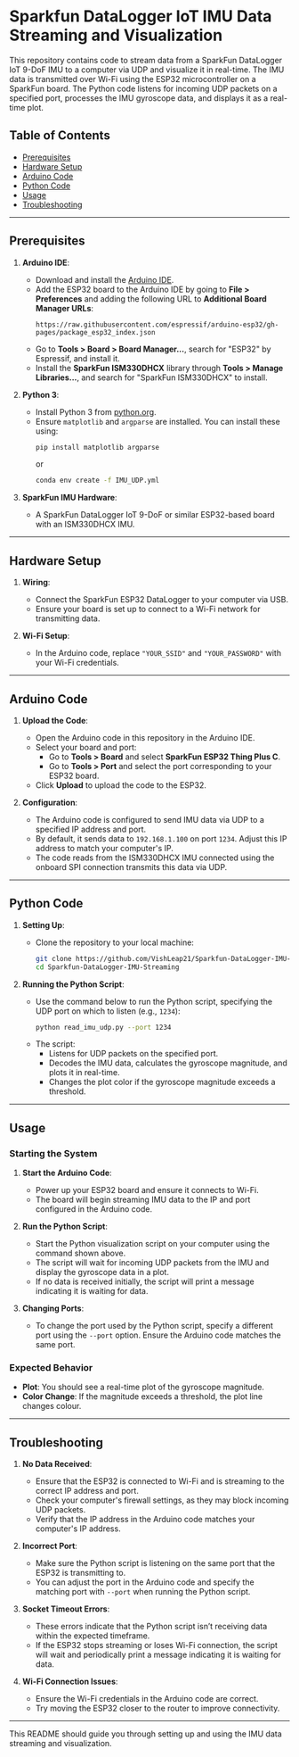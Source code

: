 # Sparkfun DataLogger IoT IMU Data Streaming and Visualization

This repository contains code to stream data from a SparkFun DataLogger IoT 9-DoF IMU to a computer via UDP and visualize it in real-time. The IMU data is transmitted over Wi-Fi using the ESP32 microcontroller on a SparkFun board. The Python code listens for incoming UDP packets on a specified port, processes the IMU gyroscope data, and displays it as a real-time plot.

## Table of Contents
- [Prerequisites](#prerequisites)
- [Hardware Setup](#hardware-setup)
- [Arduino Code](#arduino-code)
- [Python Code](#python-code)
- [Usage](#usage)
- [Troubleshooting](#troubleshooting)

---

## Prerequisites

1. **Arduino IDE**:
   - Download and install the [Arduino IDE](https://www.arduino.cc/en/software).
   - Add the ESP32 board to the Arduino IDE by going to **File > Preferences** and adding the following URL to **Additional Board Manager URLs**:
     ```
     https://raw.githubusercontent.com/espressif/arduino-esp32/gh-pages/package_esp32_index.json
     ```
   - Go to **Tools > Board > Board Manager...**, search for "ESP32" by Espressif, and install it.
   - Install the **SparkFun ISM330DHCX** library through **Tools > Manage Libraries...**, and search for "SparkFun ISM330DHCX" to install.

2. **Python 3**:
   - Install Python 3 from [python.org](https://www.python.org/).
   - Ensure `matplotlib` and `argparse` are installed. You can install these using:
     ```bash
     pip install matplotlib argparse
     ```
     or
     ```bash
     conda env create -f IMU_UDP.yml
     ```     


3. **SparkFun IMU Hardware**:
   - A SparkFun DataLogger IoT 9-DoF or similar ESP32-based board with an ISM330DHCX IMU.

---

## Hardware Setup

1. **Wiring**:
   - Connect the SparkFun ESP32 DataLogger to your computer via USB.
   - Ensure your board is set up to connect to a Wi-Fi network for transmitting data.

2. **Wi-Fi Setup**:
   - In the Arduino code, replace `"YOUR_SSID"` and `"YOUR_PASSWORD"` with your Wi-Fi credentials.

---

## Arduino Code

1. **Upload the Code**:
   - Open the Arduino code in this repository in the Arduino IDE.
   - Select your board and port:
     - Go to **Tools > Board** and select **SparkFun ESP32 Thing Plus C**.
     - Go to **Tools > Port** and select the port corresponding to your ESP32 board.
   - Click **Upload** to upload the code to the ESP32.

2. **Configuration**:
   - The Arduino code is configured to send IMU data via UDP to a specified IP address and port.
   - By default, it sends data to `192.168.1.100` on port `1234`. Adjust this IP address to match your computer's IP.
   - The code reads from the ISM330DHCX IMU connected using the onboard SPI connection transmits this data via UDP.

---

## Python Code

1. **Setting Up**:
   - Clone the repository to your local machine:
     ```bash
     git clone https://github.com/VishLeap21/Sparkfun-DataLogger-IMU-Streaming.git
     cd Sparkfun-DataLogger-IMU-Streaming
     ```

2. **Running the Python Script**:
   - Use the command below to run the Python script, specifying the UDP port on which to listen (e.g., `1234`):
     ```bash
     python read_imu_udp.py --port 1234
     ```
   - The script:
     - Listens for UDP packets on the specified port.
     - Decodes the IMU data, calculates the gyroscope magnitude, and plots it in real-time.
     - Changes the plot color if the gyroscope magnitude exceeds a threshold.

---

## Usage

### Starting the System

1. **Start the Arduino Code**:
   - Power up your ESP32 board and ensure it connects to Wi-Fi.
   - The board will begin streaming IMU data to the IP and port configured in the Arduino code.

2. **Run the Python Script**:
   - Start the Python visualization script on your computer using the command shown above.
   - The script will wait for incoming UDP packets from the IMU and display the gyroscope data in a plot.
   - If no data is received initially, the script will print a message indicating it is waiting for data.

3. **Changing Ports**:
   - To change the port used by the Python script, specify a different port using the `--port` option. Ensure the Arduino code matches the same port.

### Expected Behavior

- **Plot**: You should see a real-time plot of the gyroscope magnitude.
- **Color Change**: If the magnitude exceeds a threshold, the plot line changes colour.

---

## Troubleshooting

1. **No Data Received**:
   - Ensure that the ESP32 is connected to Wi-Fi and is streaming to the correct IP address and port.
   - Check your computer's firewall settings, as they may block incoming UDP packets.
   - Verify that the IP address in the Arduino code matches your computer's IP address.

2. **Incorrect Port**:
   - Make sure the Python script is listening on the same port that the ESP32 is transmitting to.
   - You can adjust the port in the Arduino code and specify the matching port with `--port` when running the Python script.

3. **Socket Timeout Errors**:
   - These errors indicate that the Python script isn’t receiving data within the expected timeframe.
   - If the ESP32 stops streaming or loses Wi-Fi connection, the script will wait and periodically print a message indicating it is waiting for data.

4. **Wi-Fi Connection Issues**:
   - Ensure the Wi-Fi credentials in the Arduino code are correct.
   - Try moving the ESP32 closer to the router to improve connectivity.

---

This README should guide you through setting up and using the IMU data streaming and visualization.
